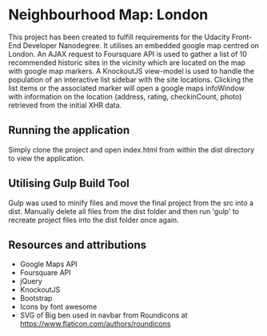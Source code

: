 # Neighbourhood Map: London
This project has been created to fulfill requirements for the Udacity Front-End Developer Nanodegree.
It utilises an embedded google map centred on London.
An AJAX request to Foursquare API is used to gather a list of 10 recommended historic sites in the vicinity which are located on the map with google map markers.
A KnockoutJS view-model is used to handle the population of an interactive list sidebar with the site locations.
Clicking the list items or the associated marker will open a google maps infoWindow with information on the location (address, rating, checkinCount, photo) retrieved from the initial XHR data.

## Running the application
Simply clone the project and open index.html from within the dist directory to view the application.

## Utilising Gulp Build Tool
Gulp was used to minify files and move the final project from the src into a dist.  Manually delete all files from the dist folder and then run 'gulp' to recreate project files into the dist folder once again.

## Resources and attributions
* Google Maps API
* Foursquare API
* jQuery
* KnockoutJS
* Bootstrap
* Icons by font awesome
* SVG of Big ben used in navbar from Roundicons at https://www.flaticon.com/authors/roundicons




